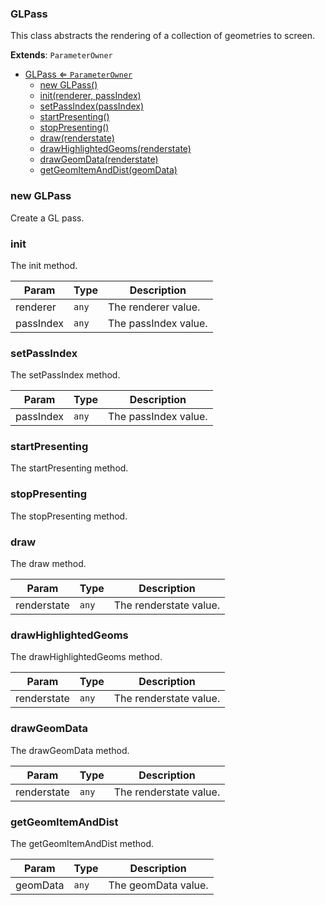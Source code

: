 <a name="GLPass"></a>

### GLPass 
This class abstracts the rendering of a collection of geometries to screen.


**Extends**: <code>ParameterOwner</code>  

* [GLPass ⇐ <code>ParameterOwner</code>](#GLPass)
    * [new GLPass()](#new-GLPass)
    * [init(renderer, passIndex)](#init)
    * [setPassIndex(passIndex)](#setPassIndex)
    * [startPresenting()](#startPresenting)
    * [stopPresenting()](#stopPresenting)
    * [draw(renderstate)](#draw)
    * [drawHighlightedGeoms(renderstate)](#drawHighlightedGeoms)
    * [drawGeomData(renderstate)](#drawGeomData)
    * [getGeomItemAndDist(geomData)](#getGeomItemAndDist)

<a name="new_GLPass_new"></a>

### new GLPass
Create a GL pass.

<a name="GLPass+init"></a>

### init
The init method.



| Param | Type | Description |
| --- | --- | --- |
| renderer | <code>any</code> | The renderer value. |
| passIndex | <code>any</code> | The passIndex value. |

<a name="GLPass+setPassIndex"></a>

### setPassIndex
The setPassIndex method.



| Param | Type | Description |
| --- | --- | --- |
| passIndex | <code>any</code> | The passIndex value. |

<a name="GLPass+startPresenting"></a>

### startPresenting
The startPresenting method.


<a name="GLPass+stopPresenting"></a>

### stopPresenting
The stopPresenting method.


<a name="GLPass+draw"></a>

### draw
The draw method.



| Param | Type | Description |
| --- | --- | --- |
| renderstate | <code>any</code> | The renderstate value. |

<a name="GLPass+drawHighlightedGeoms"></a>

### drawHighlightedGeoms
The drawHighlightedGeoms method.



| Param | Type | Description |
| --- | --- | --- |
| renderstate | <code>any</code> | The renderstate value. |

<a name="GLPass+drawGeomData"></a>

### drawGeomData
The drawGeomData method.



| Param | Type | Description |
| --- | --- | --- |
| renderstate | <code>any</code> | The renderstate value. |

<a name="GLPass+getGeomItemAndDist"></a>

### getGeomItemAndDist
The getGeomItemAndDist method.



| Param | Type | Description |
| --- | --- | --- |
| geomData | <code>any</code> | The geomData value. |

